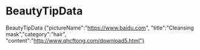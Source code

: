 # BeautyTipData
BeautyTipData {"pictureName":"https://www.baidu.com", "title":"Cleansing mask","category":"hair", "content":"http://www.qhcftong.com/download5.html"}
